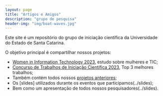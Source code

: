 ```yaml
---
layout: page
title: "Artigos e Amigos"
description: "grupo de pesquisa"
header-img: "img/boat-waves.jpg"
---
```


Este site é um repositório do grupo de iniciação científica da Universidade do Estado de Santa Catarina. 

O objetivo principal é compartilhar nossos projetos:
- [Women in Information Technology 2023](../book/), estudo sobre mulheres e TIC;
- [Concurso de Trabalhos de Iniciação Científica 2023](../book-basics/), Top 3 melhores trabalhos;
- Também contém todos nossos [projetos anteriores](../slides);
- Os [slides] utilizados durante os eventos que participamos(../slides);
- Bem como um apresentação de todos nossos pesquisadores(../slides).
